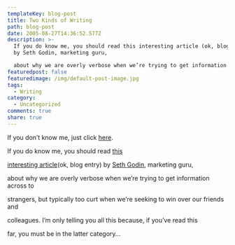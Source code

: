 ```yaml
---
templateKey: blog-post
title: Two Kinds of Writing
path: blog-post
date: 2005-08-27T14:36:52.577Z
description: >-
  If you do know me, you should read this interesting article (ok, blog entry)
  by Seth Godin, marketing guru,

  about why we are overly verbose when we’re trying to get information across to strangers, but typically too curt when we’re seeking to win over our friends and colleagues.
featuredpost: false
featuredimage: /img/default-post-image.jpg
tags:
  - Writing
category:
  - Uncategorized
comments: true
share: true
---
```

<!--StartFragment-->

If you don’t know me, just click [here](http://sethgodin.typepad.com/seths_blog/2005/08/two_kinds_of_wr.html).

If you do know me, you should read [this](http://sethgodin.typepad.com/seths_blog/2005/08/two_kinds_of_wr.html)

[interesting article](http://sethgodin.typepad.com/seths_blog/2005/08/two_kinds_of_wr.html)(ok, blog entry) by [Seth Godin](http://sethgodin.typepad.com/seths_blog), marketing guru,

about why we are overly verbose when we’re trying to get information across to

strangers, but typically too curt when we’re seeking to win over our friends and

colleagues. I’m only telling you all this because, if you’ve read this

far, you must be in the latter category…

<!--EndFragment-->
